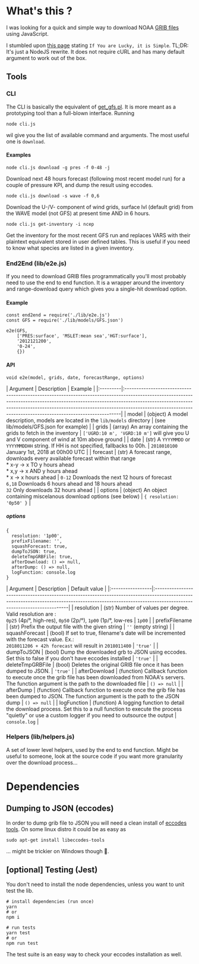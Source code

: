 # What's this ?
I was looking for a quick and simple way to download NOAA [GRIB files](https://en.wikipedia.org/wiki/GRIB) using JavaScript.

I stumbled upon [this page](http://www.cpc.ncep.noaa.gov/products/wesley/fast_downloading_grib.html) stating `If You are Lucky, it is Simple`. TL;DR: It's just a NodeJS rewrite. It does not require cURL and has many default argument to work out of the box.

## Tools
### CLI
The CLI is basically the equivalent of [get_gfs.pl](ftp://ftp.cpc.ncep.noaa.gov/wd51we/fast_downloading_grib/get_gfs.pl). It is more meant as a prototyping tool than a full-blown interface. Running
```
node cli.js
```
wil give you the list of available command and arguments. The most useful one is `download`.
#### Examples

```
node cli.js download -g pres -f 0-48 -j
```
Download next 48 hours forecast (following most recent model run) for a couple of pressure KPI, and dump the result using eccodes.



```
node cli.js download -s wave -f 0,6
```
Download the U-/V- component of wind grids, surface lvl (default grid) from the WAVE model (not GFS) at present time AND in 6 hours.



```
node cli.js get-inventory -i ncep
```
Get the inventory for the most recent GFS run and replaces VARS with their plaintext equivalent stored in user defined tables. This is useful if you need to know what species are listed in a given inventory.

### End2End (lib/e2e.js)

If you need to download GRIB files programmatically you'll most probably need to use the end to end function. It is a wrapper around the inventory and range-download query which gives you a single-hit download option.

#### Example
```
const end2end = require('./lib/e2e.js')
const GFS = require('./lib/models/GFS.json')

e2e(GFS,
    ['PRES:surface', 'MSLET:mean sea','HGT:surface'],
    '2012121200',
    '0-24',
    {})
```

#### API
```
void e2e(model, grids, date, forecastRange, options)
```

| Argument | Description      | Example                                                                                                                                                                                                                                                                                            |
|:---------|:----------------------------------------------------------------------------------------------------------------------------------------------------------------------------------------------------------------------------------------------------------------------------------------------------------------------|
| model    | (object) A model description, models are located in the `lib/models` directory | (see lib/models/GFS.json for example)                                                                                                                                                                                                |
| grids    | (array) An array containing the grids to fetch in the inventory   | `['UGRD:10 m', 'VGRD:10 m']` will give you U and V component of wind at 10m above ground                                                                                                                                                          |
| date     | (str) A `YYYYMMDD` or `YYYYMMDDHH` string. If HH is not specified, fallbacks to 00h. | `2018010100` January 1st, 2018 at 00h00 UTC                                                                                                                                                                                    |
| forecast | (str) A forecast range, downloads every available forecast within that range <br> * x-y -> x TO y hours ahead<br> * x,y -> x AND y hours ahead<br> * x -> x hours ahead | `0-12` Downloads the next 12 hours of forecast<br> `6,18` Downloads 6 hours ahead and 18 hours ahead<br> `32` Only downloads 32 hours ahead |
| options  | (object) An object containing miscelanous download options (see below) |   `{ resolution: '0p50' }`                                                                                                                                                                                                                   |

##### options
```
{
  resolution: '1p00',
  prefixFilename: '',
  squashForecast: true,
  dumpToJSON: true,
  deleteTmpGRBFile: true,
  afterDownload: () => null,
  afterDump: () => null,
  logFunction: console.log
}
```

| Argument         | Description      | Default value                                                                                                                                                                      |
|:-----------------|:------------------------------------------------------------------------------------------------------------------------------------------------------------------------------------------------------|
| resolution       | (str) Number of values per degree. Valid resolution are :<br> `0p25` (4p/°, high-res), `0p50` (2p/°), `1p00` (1p/°, low-res | `1p00`                                                                  |
| prefixFilename   | (str) Prefix the output file with the given string | `''` (empty string)                                                                                                                              |
| squashForecast   | (bool) If set to true, filename's date will be incremented with the forecast value. Ex.:<br> `2018011206 + 42h forecast` will result in `2018011400` | `'true'`                                       |
| dumpToJSON       | (bool) Dump the downloaded grb to JSON using eccodes. Set this to false if you don't have eccodes installed | `'true'`                                                                                |
| deleteTmpGRBFile | (bool) Deletes the original GRIB file once it has been dumped to JSON. | `'true'`                                                                                                                     |
| afterDownload    | (function) Callback function to execute once the grib file has been downloaded from NOAA's servers. The function argument is the path to the downloaded file | `() => null`                           |
| afterDump        | (function) Callback function to execute once the grib file has been dumped to JSON. The function argument is the path to the JSON dump | `() => null`                                                 |
| logFunction      | (function) A logging function to detail the download process. Set this to a null function to execute the process "quietly" or use a custom logger if you need to outsource the output | `console.log` |

### Helpers (lib/helpers.js)
A set of lower level helpers, used by the end to end function. Might be useful to someone, look at the source code if you want more granularity over the download process...

# Dependencies

## Dumping to JSON (eccodes)
In order to dump grib file to JSON you will need a clean install of [eccodes tools](https://confluence.ecmwf.int/display/ECC). On some linux distro it could be as easy as
```
sudo apt-get install libeccodes-tools
```
... might be trickier on Windows though 🤔.

## [optional] Testing (Jest)
You don't need to install the node dependencies, unless you want to unit test the lib.
```
# install dependencies (run once)
yarn
# or
npm i

# run tests
yarn test
# or
npm run test
```
The test suite is an easy way to check your eccodes installation as well.
